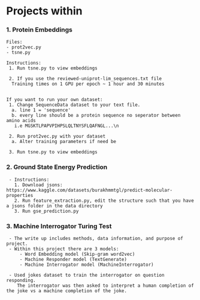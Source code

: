 # Projects within
 ### 1. Protein Embeddings
    Files:
    - prot2vec.py
    - tsne.py
   
    Instructions:
     1. Run tsne.py to view embeddings
     
     2. If you use the reviewed-uniprot-lim_sequences.txt file
      Training times on 1 GPU per epoch ~ 1 hour and 30 minutes
      
      
    If you want to run your own dataset:
     1. Change SequenceData dataset to your text file.
      a. line 1 = 'sequence'
      b. every line should be a protein sequence no seperator between amino acids
       i.e MGSKTLPAPVPIHPSLQLTNYSFLQAFNGL...\n
       
     2. Run prot2vec.py with your dataset
      a. Alter training parameters if need be
      
     3. Run tsne.py to view embeddings
     
     
     
### 2. Ground State Energy Prediction
     - Instructions:
       1. Download jsons: https://www.kaggle.com/datasets/burakhmmtgl/predict-molecular-properties
       2. Run feature_extraction.py, edit the structure such that you have a jsons folder in the data directory
       3. Run gse_prediction.py
       
### 3. Machine Interrogator Turing Test 
     - The write up includes methods, data information, and purpose of project.
     - Within this project there are 3 models:
         - Word Embedding model (Skip-gram word2vec)
         - Machine Responder model (TextGenerate)
         - Machine Interrogator model (MachineInterrogator)
         
     - Used jokes dataset to train the interrogator on question responding. 
        The interrogator was then asked to interpret a human completion of the joke vs a machine completion of the joke.
